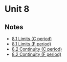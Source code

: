 # Unit 8

## Notes

- <a href="../notes/PCHA_8.1_Limits_C.pdf">8.1 Limits (C period)</a>
- <a href="../notes/PCHA_8.1_Limits_F.pdf">8.1 Limits (F period)</a>
- <a href="../notes/PCHA_8.2_Continuity_C.pdf">8.2 Continuity (C period)</a>
- <a href="../notes/PCHA_8.2_Continuity_F.pdf">8.2 Continuity (F period)</a>

